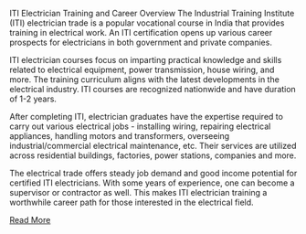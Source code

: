 ITI Electrician Training and Career Overview
The Industrial Training Institute (ITI) electrician trade is a popular vocational course in India that provides training in electrical work. An ITI certification opens up various career prospects for electricians in both government and private companies.

ITI electrician courses focus on imparting practical knowledge and skills related to electrical equipment, power transmission, house wiring, and more. The training curriculum aligns with the latest developments in the electrical industry. ITI courses are recognized nationwide and have duration of 1-2 years.

After completing ITI, electrician graduates have the expertise required to carry out various electrical jobs - installing wiring, repairing electrical appliances, handling motors and transformers, overseeing industrial/commercial electrical maintenance, etc. Their services are utilized across residential buildings, factories, power stations, companies and more.

The electrical trade offers steady job demand and good income potential for certified ITI electricians. With some years of experience, one can become a supervisor or contractor as well. This makes ITI electrician training a worthwhile career path for those interested in the electrical field.

[Read More](https://jobsiti.com/)
